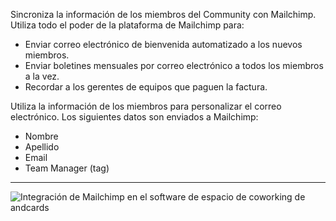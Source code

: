 Sincroniza la información de los miembros del Community con Mailchimp. Utiliza todo el poder de la plataforma de Mailchimp para:

- Enviar correo electrónico de bienvenida automatizado a los nuevos miembros.
- Enviar boletines mensuales por correo electrónico a todos los miembros a la vez.
- Recordar a los gerentes de equipos que paguen la factura.

Utiliza la información de los miembros para personalizar el correo electrónico. Los siguientes datos son enviados a Mailchimp:

- Nombre
- Apellido
- Email
- Team Manager (tag)

---

![Integración de Mailchimp en el software de espacio de coworking de andcards](https://d7ccq1i35b0cj.cloudfront.net/andcards-integrations-mailchimp-light-en-1920-1200.png)

